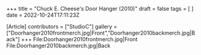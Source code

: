 +++
title = "Chuck E. Cheese's Door Hanger (2010)"
draft = false
tags = [ ]
date = 2022-10-24T17:11:23Z

[Article]
contributors = ["StudioC"]
gallery = ["Doorhanger2010frontmerch.jpg|Front","Doorhanger2010backmerch.jpg|Back"]
+++
<gallery>
File:Doorhanger2010frontmerch.jpg|Front
File:Doorhanger2010backmerch.jpg|Back
</gallery>